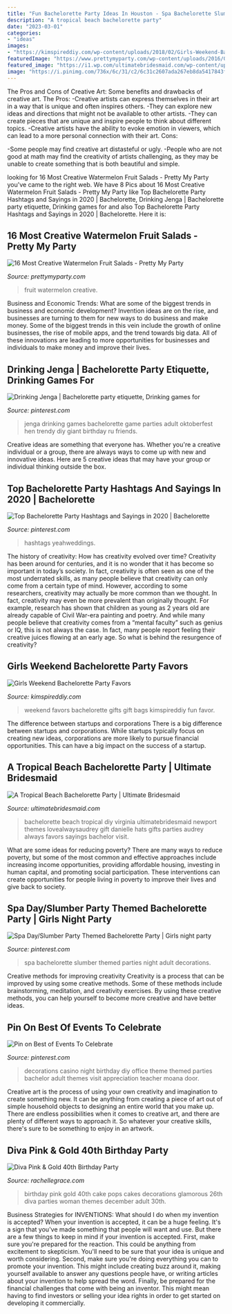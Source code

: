 ```yaml
---
title: "Fun Bachelorette Party Ideas In Houston - Spa Bachelorette Slumber Themed Parties Night Adult Decorations"
description: "A tropical beach bachelorette party"
date: "2023-03-01"
categories:
- "ideas"
images:
- "https://kimspireddiy.com/wp-content/uploads/2018/02/Girls-Weekend-Bachelorette-Party-Favors-1.jpg"
featuredImage: "https://www.prettymyparty.com/wp-content/uploads/2016/06/fd60de6c3c5bdd267a87f3fd987f88b7.jpg"
featured_image: "https://i1.wp.com/ultimatebridesmaid.com/wp-content/uploads/2017/02/006_danielle-bach-00024.jpg"
image: "https://i.pinimg.com/736x/6c/31/c2/6c31c2607ada267eb8da5417843f907c--themed-bachelorette-parties-spa-night.jpg"
---
```



The Pros and Cons of Creative Art: Some benefits and drawbacks of creative art.
The Pros: 
-Creative artists can express themselves in their art in a way that is unique and often inspires others. 
-They can explore new ideas and directions that might not be available to other artists. 
-They can create pieces that are unique and inspire people to think about different topics. 
-Creative artists have the ability to evoke emotion in viewers, which can lead to a more personal connection with their art. 
Cons:


-Some people may find creative art distasteful or ugly. 
-People who are not good at math may find the creativity of artists challenging, as they may be unable to create something that is both beautiful and simple.

	

		
looking for 16 Most Creative Watermelon Fruit Salads - Pretty My Party you've came to the right web. We have 8 Pics about 16 Most Creative Watermelon Fruit Salads - Pretty My Party like Top Bachelorette Party Hashtags and Sayings in 2020 | Bachelorette, Drinking Jenga | Bachelorette party etiquette, Drinking games for and also Top Bachelorette Party Hashtags and Sayings in 2020 | Bachelorette. Here it is:
		
    
## 16 Most Creative Watermelon Fruit Salads - Pretty My Party

<img loading=lazy src="https://www.prettymyparty.com/wp-content/uploads/2016/06/fd60de6c3c5bdd267a87f3fd987f88b7.jpg" onerror="this.onerror=null;this.src='https://tse1.mm.bing.net/th?id=OIP.MmWDvytd43kcDXbc3jEvsAHaJ4&amp;pid=15.1';" alt="16 Most Creative Watermelon Fruit Salads - Pretty My Party">

_Source: prettymyparty.com_

>fruit watermelon creative. 

	

Business and Economic Trends: What are some of the biggest trends in business and economic development?
Invention ideas are on the rise, and businesses are turning to them for new ways to do business and make money. Some of the biggest trends in this vein include the growth of online businesses, the rise of mobile apps, and the trend towards big data. All of these innovations are leading to more opportunities for businesses and individuals to make money and improve their lives.

    
## Drinking Jenga | Bachelorette Party Etiquette, Drinking Games For

<img loading=lazy src="https://i.pinimg.com/736x/e3/43/93/e34393c17164baa03be599cdc5a51ef6--jenga-drinking-game-jenga-game.jpg" onerror="this.onerror=null;this.src='https://tse4.mm.bing.net/th?id=OIP.nfVMvyBJhLJ6iC_Jfn1a1gHaJ4&amp;pid=15.1';" alt="Drinking Jenga | Bachelorette party etiquette, Drinking games for">

_Source: pinterest.com_

>jenga drinking games bachelorette game parties adult oktoberfest hen trendy diy giant birthday ru friends. 

	

Creative ideas are something that everyone has. Whether you're a creative individual or a group, there are always ways to come up with new and innovative ideas. Here are 5 creative ideas that may have your group or individual thinking outside the box.

    
## Top Bachelorette Party Hashtags And Sayings In 2020 | Bachelorette

<img loading=lazy src="https://i.pinimg.com/736x/2c/ac/c0/2cacc08761282e7bb5332d489f9bfb73.jpg" onerror="this.onerror=null;this.src='https://tse1.mm.bing.net/th?id=OIP.B094_m_oRdM9ywSe_2dEuAHaLH&amp;pid=15.1';" alt="Top Bachelorette Party Hashtags and Sayings in 2020 | Bachelorette">

_Source: pinterest.com_

>hashtags yeahweddings. 

	

The history of creativity: How has creativity evolved over time?
Creativity has been around for centuries, and it is no wonder that it has become so important in today’s society. In fact, creativity is often seen as one of the most underrated skills, as many people believe that creativity can only come from a certain type of mind. However, according to some researchers, creativity may actually be more common than we thought. In fact, creativity may even be more prevalent than originally thought. For example, research has shown that children as young as 2 years old are already capable of Civil War-era painting and poetry. And while many people believe that creativity comes from a “mental faculty” such as genius or IQ, this is not always the case. In fact, many people report feeling their creative juices flowing at an early age. So what is behind the resurgence of creativity?

    
## Girls Weekend Bachelorette Party Favors

<img loading=lazy src="https://kimspireddiy.com/wp-content/uploads/2018/02/Girls-Weekend-Bachelorette-Party-Favors-1.jpg" onerror="this.onerror=null;this.src='https://tse3.mm.bing.net/th?id=OIP.MaDNwQvFVxuYU5Hph_iIOwHaPH&amp;pid=15.1';" alt="Girls Weekend Bachelorette Party Favors">

_Source: kimspireddiy.com_

>weekend favors bachelorette gifts gift bags kimspireddiy fun favor. 

	

The difference between startups and corporations
There is a big difference between startups and corporations. While startups typically focus on creating new ideas, corporations are more likely to pursue financial opportunities. This can have a big impact on the success of a startup.

    
## A Tropical Beach Bachelorette Party | Ultimate Bridesmaid

<img loading=lazy src="https://i1.wp.com/ultimatebridesmaid.com/wp-content/uploads/2017/02/006_danielle-bach-00024.jpg" onerror="this.onerror=null;this.src='https://tse2.mm.bing.net/th?id=OIP.9RRABC6_CzRxb_UMHEtm5wHaE8&amp;pid=15.1';" alt="A Tropical Beach Bachelorette Party | Ultimate Bridesmaid">

_Source: ultimatebridesmaid.com_

>bachelorette beach tropical diy virginia ultimatebridesmaid newport themes lovealwaysaudrey gift danielle hats gifts parties audrey always favors sayings bachelor visit. 

	

What are some ideas for reducing poverty?
There are many ways to reduce poverty, but some of the most common and effective approaches include increasing income opportunities, providing affordable housing, investing in human capital, and promoting social participation. These interventions can create opportunities for people living in poverty to improve their lives and give back to society.

    
## Spa Day/Slumber Party Themed Bachelorette Party | Girls Night Party

<img loading=lazy src="https://i.pinimg.com/736x/6c/31/c2/6c31c2607ada267eb8da5417843f907c--themed-bachelorette-parties-spa-night.jpg" onerror="this.onerror=null;this.src='https://tse4.mm.bing.net/th?id=OIP.cgkMV0TvycVz3s28iO4l4wHaJ3&amp;pid=15.1';" alt="Spa Day/Slumber Party Themed Bachelorette Party | Girls night party">

_Source: pinterest.com_

>spa bachelorette slumber themed parties night adult decorations. 

	

Creative methods for improving creativity
Creativity is a process that can be improved by using some creative methods. Some of these methods include brainstorming, meditation, and creativity exercises. By using these creative methods, you can help yourself to become more creative and have better ideas.

    
## Pin On Best Of Events To Celebrate

<img loading=lazy src="https://i.pinimg.com/736x/19/1b/dc/191bdcf276215f788e07d63725d61637.jpg" onerror="this.onerror=null;this.src='https://tse4.mm.bing.net/th?id=OIP.ihwEvumjH1BW3S5gleHJlgHaLG&amp;pid=15.1';" alt="Pin on Best of Events To Celebrate">

_Source: pinterest.com_

>decorations casino night birthday diy office theme themed parties bachelor adult themes visit appreciation teacher moana door. 

	

Creative art is the process of using your own creativity and imagination to create something new. It can be anything from creating a piece of art out of simple household objects to designing an entire world that you make up. There are endless possibilities when it comes to creative art, and there are plenty of different ways to approach it. So whatever your creative skills, there's sure to be something to enjoy in an artwork.

    
## Diva Pink &amp; Gold 40th Birthday Party

<img loading=lazy src="http://rachellegrace.com/wp-content/uploads/2014/08/Heather-2B40th-4.jpg" onerror="this.onerror=null;this.src='https://tse4.mm.bing.net/th?id=OIP.LNh6qZtsPxG3LZ1ExePGhAHaLH&amp;pid=15.1';" alt="Diva Pink &amp; Gold 40th Birthday Party">

_Source: rachellegrace.com_

>birthday pink gold 40th cake pops cakes decorations glamorous 26th diva parties woman themes december adult 30th. 

	

Business Strategies for INVENTIONS: What should I do when my invention is accepted?
When your invention is accepted, it can be a huge feeling. It's a sign that you've made something that people will want and use. But there are a few things to keep in mind if your invention is accepted. 
First, make sure you're prepared for the reaction. This could be anything from excitement to skepticism. You'll need to be sure that your idea is unique and worth considering. 
Second, make sure you're doing everything you can to promote your invention. This might include creating buzz around it, making yourself available to answer any questions people have, or writing articles about your invention to help spread the word. 
Finally, be prepared for the financial challenges that come with being an inventor. This might mean having to find investors or selling your idea rights in order to get started on developing it commercially.

